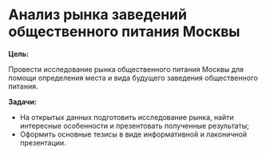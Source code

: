 # Анализ рынка заведений общественного питания Москвы

**Цель:** 

Провести исследование рынка общественного питания Москвы для помощи определения места и вида будущего заведения общественного питания. 

**Задачи:** 

- На открытых данных подготовить исследование рынка, найти интересные особенности и презентовать полученные результаты;
- Оформить основные тезисы в виде информативной и лаконичной презентации.
